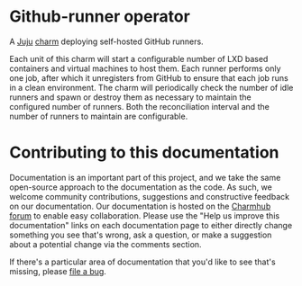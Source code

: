 # Github-runner operator
A [Juju](https://juju.is/) [charm](https://juju.is/docs/olm/charmed-operators) deploying self-hosted GitHub runners.
  
Each unit of this charm will start a configurable number of LXD based containers and virtual machines to host them. Each runner performs only one
job, after which it unregisters from GitHub to ensure that each job runs in a clean environment. The charm will periodically check the number of idle runners and spawn or destroy them as
necessary to maintain the configured number of runners. Both the reconciliation interval and the number of runners to maintain are configurable.


# Contributing to this documentation
Documentation is an important part of this project, and we take the same open-source approach to the documentation as the code. As such, we welcome community contributions, suggestions and constructive feedback on our documentation. Our documentation is hosted on the [Charmhub forum](https://discourse.charmhub.io/t/github-runner-documentation-overview/7817) to enable easy collaboration. Please use the "Help us improve this documentation" links on each documentation page to either directly change something you see that's wrong, ask a question, or make a suggestion about a potential change via the comments section.


If there's a particular area of documentation that you'd like to see that's missing, please [file a bug](https://github.com/canonical/github-runner-operator/issues).
